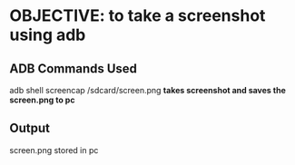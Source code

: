 # OBJECTIVE: to take a screenshot using adb

## ADB Commands Used

 adb shell screencap /sdcard/screen.png **takes screenshot and saves the screen.png to pc**


## Output

screen.png stored in pc

